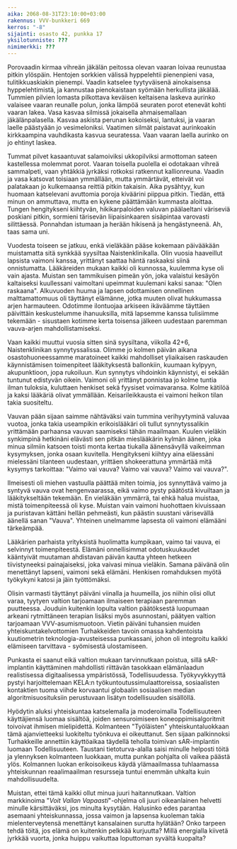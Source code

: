 ```yaml
---
aika: 2068-08-31T23:10:00+03:00
rakennus: VVV-bunkkeri 669
kerros: "-8"
sijainti: osasto 42, punkka 17
yksilotunniste: ???
nimimerkki: ???
---
```


Porovaadin kirmaa vihreän jäkälän peitossa olevan vaaran loivaa reunustaa pitkin ylöspäin. Hentojen sorkkien välissä hyppelehtii pienenpieni vasa, tulitikkuaskiakin pienempi. Vaadin katselee tyytyväisenä ainokaisensa hyppelehtimistä, ja kannustaa pienokaistaan syömään herkullista jäkälää. Tummien pilvien lomasta pilkottava keväisen keltaisena laskeva aurinko valaisee vaaran reunalle polun, jonka lämpöä seuraten porot etenevät kohti vaaran lakea. Vasa kasvaa silmissä jokaisella ahmaisemallaan jäkälänpalasella. Kasvaa askista perunan kokoiseksi, lantuksi, ja vaaran laelle päästyään jo vesimeloniksi. Vaatimen silmät paistavat aurinkoakin kirkkaampina vauhdikasta kasvua seuratessa. Vaan vaaran laella aurinko on jo ehtinyt laskea.

Tummat pilvet kasaantuvat salamoiviksi ukkopilviksi armottoman sateen kastellessa molemmat porot. Vaaran toisella puolella ei odotakaan vihreä sammalpeti, vaan yhtäkkiä jyrkäksi rotkoksi ratkennut kallionreuna. Vaadin ja vasa katsovat toisiaan ymmällään, mutta ymmärtävät, etteivät voi palatakaan jo kulkemaansa reittiä pitkin takaisin. Aika pysähtyy, kun huomaan katselevani avuttomia poroja kiväärini piippua pitkin. Tiedän, että minun on ammuttava, mutta en kykene päättämään kummasta aloittaa. Tungen hengitykseni kiihtyvän, hikikarpaloiden valuvan päälaeltani väriseviä poskiani pitkin, sormieni tärisevän liipaisinkaaren sisäpintaa varovasti silittäessä. Ponnahdan istumaan ja herään hikisenä ja hengästyneenä. Ah, taas sama uni. 

Vuodesta toiseen se jatkuu, enkä vieläkään pääse kokemaan päivääkään muistamatta sitä synkkää syysiltaa Naistenklinikalla. Olin vuosia haaveillut lapsista vaimoni kanssa, yrittänyt saattaa häntä raskaaksi siinä onnistumatta. Lääkäreiden mukaan kaikki oli kunnossa, kuulemma kyse oli vain ajasta. Muistan sen tammikuisen pimeän yön, joka valaistui kesäyön kaltaiseksi kuullessani vaimoltani upeimmat kuulemani kaksi sanaa: "Olen raskaana". Alkuvuoden huuma ja lapsen odottamisen onnellinen malttamattomuus oli täyttänyt elämänne, jotka muuten olivat hukkumassa arjen harmauteen. Odotimme ilontuojaa arkiseen ikäväämme täyttäen päivittäin keskustelumme ihanuuksilla, mitä lapsemme kanssa tulisiimme tekemään - sisustaen kotimme kerta toisensa jälkeen uudestaan paremman vauva-arjen mahdollistamiseksi.

Vaan kaikki muuttui vuosia sitten sinä syysiltana, viikolla 42+6, Naistenklinikan synnytyssalissa. Olimme jo kolmen päivän aikana osastohuoneessamme maratoineet kaikki mahdolliset yliaikaisen raskauden käynnistämisen toimenpiteet lääkityksestä ballonkiin, kuumaan kylpyyn, akupunktioon, jopa rukoiluun. Kun synnytys vihdoinkin käynnistyi, ei sekään tuntunut edistyvän oikein. Vaimoni oli yrittänyt ponnistaa jo kolme tuntia ilman tuloksia, kuluttaen henkiset sekä fyysiset voimavaransa. Kolme kätilöä ja kaksi lääkäriä olivat ymmällään. Keisarileikkausta ei vaimoni heikon tilan takia suositeltu.

Vauvan pään sijaan saimme nähtäväksi vain tummina verihyytyminä valuvaa vuotoa, jonka takia useampikin erikoislääkäri oli tullut synnytyssalikin yrittämään parhaansa vauvan saamiseksi tähän maailmaan. Kuulen vieläkin synkimpinä hetkinäni elävästi sen pitkän mieslääkärin kylmän äänen, joka minua silmiin katsoen toisti monta kertaa tiukalla äänensävyllä vaikeimman kysymyksen, jonka osaan kuvitella. Hengitykseni kiihtyy aina eläessäni mielessäni tilanteen uudestaan, yrittäen shokeerattuna ymmärtää mitä kysymys tarkoittaa: "Vaimo vai vauva? Vaimo vai vauva? Vaimo vai vauva?".

Ilmeisesti oli miehen vastuulla päättää miten toimia, jos synnyttävä vaimo ja syntyvä vauva ovat hengenvaarassa, eikä vaimo pysty päätöstä kivuiltaan ja lääkitykseltään tekemään. En vieläkään ymmärrä, tai ehkä halua muistaa, mistä toimenpiteessä oli kyse. Muistan vain vaimoni huohottaen kivuissaan ja puristavan kättäni hellän pehmeästi, kun päästin suustani värisevällä äänellä sanan "Vauva". Yhteinen unelmamme lapsesta oli vaimoni elämääni tärkeämpää.

Lääkärien parhaista yrityksistä huolimatta kumpikaan, vaimo tai vauva, ei selvinnyt toimenpiteestä. Elämäni onnellisimmat odotuskuukaudet kääntyivät muutaman ahdistavan päivän kautta yhteen hetkeen tiivistyneeksi painajaiseksi, joka vaivasi minua vieläkin. Samana päivänä olin menettänyt lapseni, vaimoni sekä elämäni. Henkisen romahduksen myötä työkykyni katosi ja jäin työttömäksi. 

Olisin varmasti täyttänyt päiväni viinalla ja huumeilla, jos niihin olisi ollut varaa, tyytyen valtion tarjoamaan ilmaiseen terapiaan paremman puutteessa. Jouduin kuitenkin lopulta valtion päätöksestä luopumaan arkeani rytmittäneen terapian lisäksi myös asunnostani, päätyen valtion tarjoamaan VVV-asumismuotoon. Vietin päiväni tuhansien muiden yhteiskuntakelvottomien Turhakkeiden tavoin omassa kahdentoista kuutiometrin teknologia-avusteisessa punkassani, johon oli integroitu kaikki elämiseen tarvittava - syömisestä ulostamiseen.

Punkasta ei saanut eikä valtion mukaan tarvinnutkaan poistua, sillä sAR-implantin käyttäminen mahdollisti riittävän tasokkaan elämänlaadun realistisessa digitaalisessa ympäristössä, Todellisuudessa. Työkyvykkyyttä pystyi harjoittelemaan KELA:n työkuntoutussimulaattoreissa, sosiaalisten kontaktien tuoma viihde korvaantui globaalin sosiaalisen median algoritmisuosituksiin perustuvaan lisätyn todellisuuden sisällöllä.

Hyödytin aluksi yhteiskuntaa katselemalla ja moderoimalla Todellisuuteen käyttäjiensä luomaa sisältöä, joiden sensuroimiseen koneoppimisalgoritmit toivoivat ihmisen mielipidettä. Kolmanteen "Työläisten" yhteiskuntaluokkaan tämä ajanvietteeksi luokiteltu työnkuva ei oikeuttanut. Sen sijaan palkinnoksi Turhakkeille annettiin käyttöaikaa täydellä teholla toimivan sAR-implantin luomaan Todellisuuteen. Taustani tietoturva-alalla saisi minulle helposti töitä ja ylennyksen kolmanteen luokkaan, mutta punkan pohjalta oli vaikea päästä ylös. Kolmannen luokan erikoisoikeus käydä ylämaailmassa tuhlaamassa yhteiskunnan reaalimaailman resursseja tuntui enemmän uhkalta kuin mahdollisuudelta.

Muistan, ettei tämä kaikki ollut minua juuri haitannutkaan. Valtion markkinoima "*Voit Vallan Vapaasti*"-ohjelma oli juuri oikeanlainen helvetti minulle kärsittäväksi, jos minulta kysytään. Halusinko edes parantaa asemaani yhteiskunnassa, jossa vaimon ja lapsensa kuoleman takia mielenterveytensä menettänyt kansalainen surutta hylätään? Onko tarpeen tehdä töitä, jos elämä on kuitenkin pelkkää kurjuutta? Millä energialla kiivetä jyrkkää vuorta, jonka huippu vaikuttaa loputtoman syvältä kuopalta?
